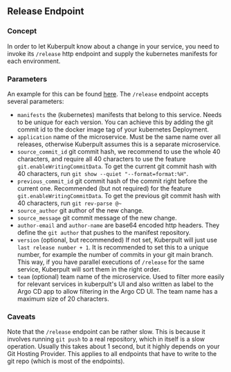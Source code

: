 
## Release Endpoint

### Concept

In order to let Kuberpult know about a change in your service, you need to invoke its `/release` http endpoint
and supply the kubernetes manifests for each environment.

### Parameters

An example for this can be found [here](https://github.com/freiheit-com/kuberpult/blob/main/infrastructure/scripts/create-testdata/create-release.sh#L80).
The `/release` endpoint accepts several parameters:
* `manifests` the (kubernetes) manifests that belong to this service. Needs to be unique for each version. You can achieve this by adding the git commit id to the docker image tag of your kubernetes Deployment.
* `application` name of the microservice. Must be the same name over all releases, otherwise Kuberpult assumes this is a separate microservice.
* `source_commit_id` git commit hash, we recommend to use the whole 40 characters, and require all 40 characters to use the feature `git.enableWritingCommitData`. To get the current git commit hash with 40 characters, run `git show --quiet "--format=format:%H"`.
* `previous_commit_id` git commit hash of the commit right before the current one. Recommended (but not required) for the feature  `git.enableWritingCommitData`. To get the previous git commit hash with 40 characters, run `git rev-parse @~`
* `source_author` git author of the new change.
* `source_message` git commit message of the new change.
* `author-email` and `author-name` are base64 encoded http headers. They define the `git author` that pushes to the manifest repository.
* `version` (optional, but recommended) If not set, Kuberpult will just use `last release number + 1`. It is recommended to set this to a unique number, for example the number of commits in your git main branch. This way, if you have parallel executions of `/release` for the same service, Kuberpult will sort them in the right order.
* `team` (optional) team name of the microservice. Used to filter more easily for relevant services in kuberpult's UI and also written as label to the Argo CD app to allow filtering in the Argo CD UI. The team name has a maximum size of 20 characters.



### Caveats
Note that the `/release` endpoint can be rather slow. This is because it involves running `git push` to a real repository, which in itself is a slow operation. Usually this takes about 1 second, but it highly depends on your Git Hosting Provider. This applies to all endpoints that have to write to the git repo (which is most of the endpoints).

